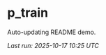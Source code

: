 # p_train

Auto-updating README demo.

<!--START_SECTION:status-->
_Last run: 2025-10-17 10:25 UTC_
<!--END_SECTION:status-->


















































































































































































































































































































































































































































































































































































































































































































































































































































































































































































































































































































































































































































































